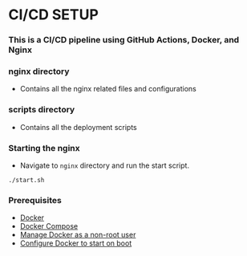 # CI/CD SETUP

### This is a CI/CD pipeline using GitHub Actions, Docker, and Nginx

### nginx directory
* Contains all the nginx related files and configurations

### scripts directory
* Contains all the deployment scripts

### Starting the nginx
* Navigate to `nginx` directory and run the start script.
```
./start.sh
```

### Prerequisites
* [Docker](https://docs.docker.com/engine/install/)
* [Docker Compose](https://docs.docker.com/compose/install/)
* [Manage Docker as a non-root user](https://docs.docker.com/engine/install/linux-postinstall/#manage-docker-as-a-non-root-user)
* [Configure Docker to start on boot](https://docs.docker.com/engine/install/linux-postinstall/#configure-docker-to-start-on-boot)
